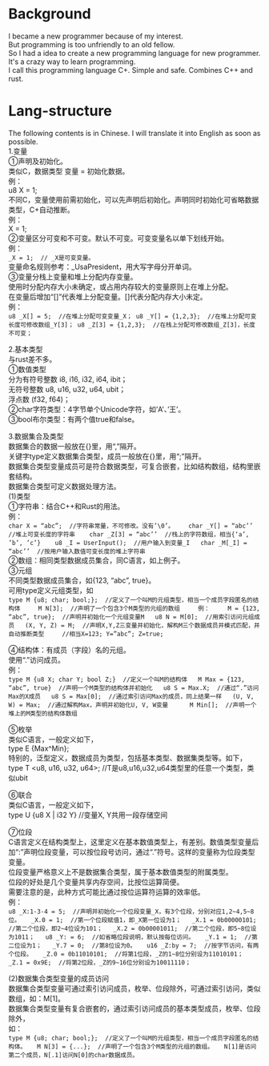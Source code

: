 # Background #

I became a new programmer because of my interest.  
But programming is too unfriendly to an old fellow.  
So I had a idea to create a new programming language for new programmer.  
It's a crazy way to learn programming.  
I call this programming language C+. Simple and safe. Combines C++ and rust.  
# Lang-structure #

The following contents is in Chinese. I will translate it into English as soon as possible.  
1.变量  
  ①声明及初始化。  
  类似C，数据类型 变量 = 初始化数据。  
  例：  
    u8 X = 1;  
  不同C，变量使用前需初始化，可以先声明后初始化。声明同时初始化可省略数据类型，C+自动推断。  
  例：   
    X = 1;  
  ②变量区分可变和不可变。默认不可变。可变变量名以单下划线开始。    
  例：  
    `_X = 1;  // _X是可变变量。`  
    变量命名规则参考：_UsaPresident，用大写字母分开单词。  
  ③变量分栈上变量和堆上分配内存变量。  
  使用时分配内存大小未确定，或占用内存较大的变量原则上在堆上分配。  
  在变量后增加“[]”代表堆上分配变量。[]代表分配内存大小未定。  
  例：  
    `u8 _X[] = 5;  //在堆上分配可变变量_X；
u8 _Y[] = {1,2,3};  //在堆上分配可变长度可修改数组_Y[3]；
u8 _Z[3] = {1,2,3};  //在栈上分配可修改数组_Z[3]，长度不可变；`

2.基本类型  
  与rust差不多。  
  ①数值类型   
  分为有符号整数 i8, i16, i32, i64, ibit；  
  无符号整数 u8, u16, u32, u64, ubit；  
  浮点数 (f32, f64)；  
  ②char字符类型：4字节单个Unicode字符，如’A’、’王’。  
  ③bool布尔类型：有两个值true和false。  

3.数据集合及类型  
  数据集合的数据一般放在{}里，用“,”隔开。  
  关键字type定义数据集合类型，成员一般放在{}里，用“;”隔开。  
  数据集合类型变量成员可是符合数据类型，可复合嵌套，比如结构数组，结构里嵌套结构。  
  数据集合类型可定义数据处理方法。  
(1)类型  
  ①字符串：结合C++和Rust的用法。  
  例：  
    `char X = “abc”;  //字符串常量，不可修改。没有’\0’。   
    char _Y[] = “abc’’  //堆上可变长度的字符串   
    char _Z[3] = “abc’’  //栈上的字符数组，相当{‘a’, ’b’, ’c’}   
    u8 _I = UserInput();  //用户输入到变量_I  
    char _M[_I] = “abc’’  //按用户输入数值可变长度的堆上字符串`  
  ②数组：相同类型数据成员集合，同C语言，如上例子。  
  ③元组   
  不同类型数据成员集合，如{123, “abc”, true}。  
  可用type定义元组类型，如  
    `type M {u8; char; bool;};  //定义了一个叫M的元组类型，相当一个成员字段匿名的结构体    
    M N[3];  //声明了一个包含3个M类型的元组的数组    
  例：    
    M = {123, “abc”, true};  //声明并初始化一个元组变量M  
    u8 N = M[0];  //用索引访问元组成员  
    (X, Y, Z) = M;  //声明X,Y,Z三变量并初始化，解构M三个数据成员并模式匹配，并自动推断类型    
                    //相当X=123; Y=”abc”; Z=true; ` 

   ④结构体：有成员（字段）名的元组。  
   使用“.”访问成员。  
   例：  
     `type M {u8 X; char Y; bool Z;}  //定义一个叫M的结构体  
     M Max = {123, “abc”, true}  //声明一个M类型的结构体并初始化  
     u8 S = Max.X;  //通过“.”访问Max的X成员  
     u8 S = Max[0];  //通过索引访问Max的成员，同上结果一样  
     (U, V, W) = Max;  //通过解构Max，声明并初始化U, V, W变量     
     M Min[];  //声明一个堆上的M类型的结构体数组`  

   ⑤枚举  
   类似C语言，一般定义如下，  
     type E {Max^Min};  
   特别的，泛型定义，数据成员为类型，包括基本类型、数据集类型等。如下，  
     type T <u8, u16, u32, u64>;  //T是u8,u16,u32,u64类型里的任意一个类型，类似ubit  

   ⑥联合  
   类似C语言，一般定义如下，  
     type U {u8 X | i32 Y}  //变量X, Y共用一段存储空间  

   ⑦位段  
   C语言定义在结构类型上，这里定义在基本数值类型上，有差别。数值类型变量后加“:”声明位段变量，可以按位段号访问，通过“.”符号。这样的变量称为位段类型变量。  
   位段变量严格意义上不是数据集合类型，属于基本数值类型的附属类型。  
   位段的好处是几个变量共享内存空间，比按位运算简便。  
   需要注意的是，此种方式可能比通过按位运算符运算的效率低。  
   例：  
     `u8 _X:1-3-4 = 5;  //声明并初始化一个位段变量_X，有3个位段，分别对应1,2~4,5~8位。  
     _X.0 = 1;  //第一个位段赋值1，即_X第一位设为1；  
     _X.1 = 0b00000101;  //第二个位段，即2~4位设为101；  
     _X.2 = 0b00001011;  //第二个位段，即5~8位设为1011；  
     u8 _Y: = 6;  //如省略位段说明，默认按每位访问。  
     _Y.1 = 1;  //第二位设为1；  
     _Y.7 = 0;  //第8位设为0。  
     u16 _Z:by = 7;  //按字节访问，有两个位段。  
     _Z.0 = 0b11010101;  //将第1位段，_Z的1~8位分别设为11010101；  
     _Z.1 = 0x9E;  //将第2位段，_Z的9~16位分别设为10011110；`  

(2)数据集合类型变量的成员访问  
  数据集合类型变量可通过索引访问成员，枚举、位段除外，可通过索引访问，类似数组，如：M[1]。  
  数据集合类型变量有复合嵌套的，通过索引访问成员的基本类型成员，枚举、位段除外，  
  如：  
    `type M {u8; char; bool;};  //定义了一个叫M的元组类型，相当一个成员字段匿名的结构体。  
    M N[3] = {...};  //声明了一个包含3个M类型的元组的数组。  
    N[1]是访问第二个成员，N[.1]访问N[0]的char数据成员。`  
